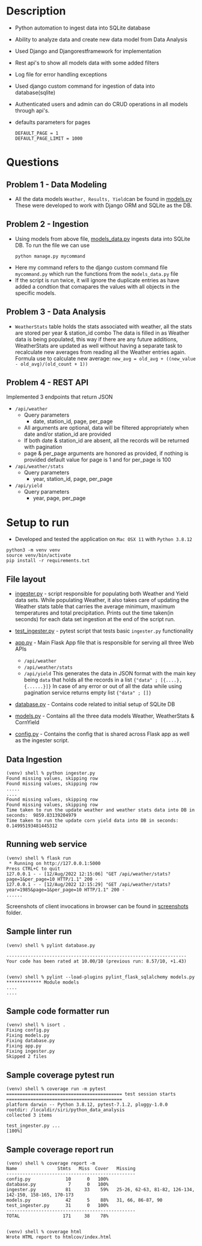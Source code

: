 # Description
- Python automation to ingest data into SQLite database
- Ability to analyze data and create new data model from Data Analysis
- Used Django and Djangorestframework for implementation
- Rest api's to show all models data with some added filters
- Log file for error handling exceptions
- Used django custom command for ingestion of data into database(sqlite)
- Authenticated users and admin can do CRUD operations in all models through api's.
- defaults parameters for pages

    ```
    DEFAULT_PAGE = 1
    DEFAULT_PAGE_LIMIT = 1000
    ```
 
# Questions

## Problem 1 - Data Modeling
- All the data models `Weather, Results, Yield`can be found in [models.py](models.py)
    These were developed to work with Django ORM and SQLite as the DB.

## Problem 2 - Ingestion
- Using models from above file, [models_data.py](models_data.py) ingests data into SQLite DB.
  To run the file we can use
  ```
  python manage.py mycommand
  ```
- Here my command refers to the django custom command file `mycommand.py` which run the functions
  from the `models_data.py` file
- If the script is run twice, it will ignore the duplicate entries as have added a condtion that 
  comapares the values with all objects in the specific models.

## Problem 3 - Data Analysis
- `WeatherStats` table holds the stats associated with weather, all the stats are stored per year & station_id combo
    The data is filled in as Weather data is being populated, this way if there are any future additions, WeatherStats are updated as well without having a separate task to recalculate new averages from reading all the
    Weather entries again.
    Formula use to calculate new average: `new_avg = old_avg + ((new_value - old_avg)/(old_count + 1))`

## Problem 4 - REST API
Implemented 3 endpoints that return JSON
- `/api/weather`
    - Query parameters
        - date, station_id, page, per_page
    - All arguments are optional, data will be filtered appropriately when date and/or station_id are provided
    - If both date & station_id are absent, all the records will be returned with pagination
    - page & per_page arguments are honored as provided, if nothing is provided default value for page is 1 and  for per_page is 100
- `/api/weather/stats`
    - Query parameters
        - year, station_id, page, per_page
- `/api/yield`
    - Query parameters
        - year, page, per_page


# Setup to run
- Developed and tested the application on `Mac OSX 11` with `Python 3.8.12`
```
python3 -m venv venv
source venv/bin/activate
pip install -r requirements.txt
```

## File layout
- [ingester.py](ingester.py) - script responsible for populating both Weather and Yield data sets.
    While populating Weather, it also takes care of updating the Weather stats table that carries the
    average minimum, maximum temperatures and total precipitation.
    Prints out the time taken(in seconds) for each data set ingestion at the end of the script run.

- [test_ingester.py](test_ingester.py) - pytest script that tests basic `ingester.py` functionality

- [app.py](app.py) - Main Flask App file that is responsible for serving all three Web APIs
    - `/api/weather`
    - `/api/weather/stats`
    - `/api/yield`
    This generates the data in JSON format with the main key being `data` that holds all the records
    in a list `{"data" ; [{....}, {......}]}`
    In case of any error or out of all the data while using pagination service returns empty list `{"data" ; []}`

- [database.py](database.py) - Contains code related to initial setup of SQLite DB

- [models.py](models.py) - Contains all the three data models Weather, WeatherStats & CornYield

- [config.py](config.py) - Contains the config that is shared across Flask app as well as the ingester script.

## Data Ingestion

```
(venv) shell % python ingester.py
Found missing values, skipping row
Found missing values, skipping row
.....
....
Found missing values, skipping row
Found missing values, skipping row
Time taken to run the update weather and weather stats data into DB in seconds:  9859.83139204979
Time taken to run the update corn yield data into DB in seconds:  0.14995193481445312
```

## Running web service
```
(venv) shell % flask run
 * Running on http://127.0.0.1:5000
Press CTRL+C to quit
127.0.0.1 - - [12/Aug/2022 12:15:06] "GET /api/weather/stats?page=1&per_page=10 HTTP/1.1" 200 -
127.0.0.1 - - [12/Aug/2022 12:15:29] "GET /api/weather/stats?year=1985&page=1&per_page=10 HTTP/1.1" 200 -
......
```

Screenshots of client invocations in browser can be found in [screenshots](screenshots) folder.

## Sample linter run
```
(venv) shell % pylint database.py

-------------------------------------------------------------------
Your code has been rated at 10.00/10 (previous run: 8.57/10, +1.43)


(venv) shell % pylint --load-plugins pylint_flask_sqlalchemy models.py 
************* Module models
....
....
```

## Sample code formatter run
```
(venv) shell % isort .
Fixing config.py
Fixing models.py
Fixing database.py
Fixing app.py
Fixing ingester.py
Skipped 2 files
```

## Sample coverage pytest run
```
(venv) shell % coverage run -m pytest
=========================================== test session starts ===========================================
platform darwin -- Python 3.8.12, pytest-7.1.2, pluggy-1.0.0
rootdir: /localdir/siri/python_data_analysis
collected 3 items                                                                                         

test_ingester.py ...                                                                                [100%]

```

## Sample coverage report run

```
(venv) shell % coverage report -m
Name               Stmts   Miss  Cover   Missing
------------------------------------------------
config.py             10      0   100%
database.py            7      0   100%
ingester.py           81     33    59%   25-26, 62-63, 81-82, 126-134, 142-150, 158-165, 170-173
models.py             42      5    88%   31, 66, 86-87, 90
test_ingester.py      31      0   100%
------------------------------------------------
TOTAL                171     38    78%


(venv) shell % coverage html
Wrote HTML report to htmlcov/index.html
```
